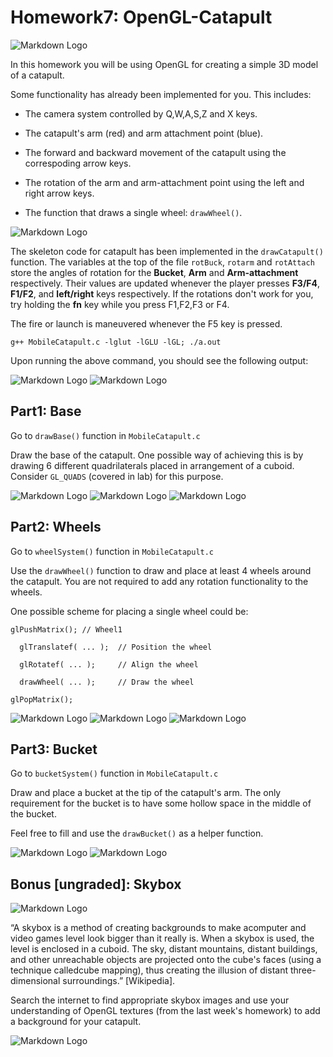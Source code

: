 # Homework7: OpenGL-Catapult

![Markdown Logo](manual_images/title.png)

In this homework you will be using OpenGL for creating a simple 3D model of a catapult.

Some functionality has already been implemented for you. This includes:
  
- The camera system controlled by Q,W,A,S,Z and X keys.

- The catapult's arm (red) and arm attachment point (blue).

- The forward and backward movement of the catapult using the correspoding arrow keys.

- The rotation of the arm and arm-attachment point using the left and right arrow keys.

- The function that draws a single wheel: `drawWheel()`.

![Markdown Logo](manual_images/labelled1.png)

The skeleton code for catapult has been implemented in the `drawCatapult()` function. The variables at the top of the file `rotBuck`, `rotarm` and `rotAttach` store the angles of rotation for the **Bucket**, **Arm** and **Arm-attachment** respectively. Their values are updated whenever the player presses **F3/F4**, **F1/F2**, and **left/right** keys respectively. If the rotations don't work for you, try holding the **fn** key while you press F1,F2,F3 or F4. 

The fire or launch is maneuvered whenever the F5 key is pressed.

    g++ MobileCatapult.c -lglut -lGLU -lGL; ./a.out

Upon running the above command, you should see the following output:

![Markdown Logo](manual_images/00.png) ![Markdown Logo](manual_images/01.png)

## Part1: Base

Go to `drawBase()` function in `MobileCatapult.c`

Draw the base of the catapult. One possible way of achieving this is by drawing 6 different quadrilaterals placed in arrangement of a cuboid. Consider `GL_QUADS` (covered in lab) for this purpose.

![Markdown Logo](manual_images/10.png) ![Markdown Logo](manual_images/11.png)
![Markdown Logo](manual_images/12.png) 

## Part2: Wheels

Go to `wheelSystem()` function in `MobileCatapult.c`

Use the `drawWheel()` function to draw and place at least 4 wheels around the catapult. You are not required to add any rotation functionality to the wheels.

One possible scheme for placing a single wheel could be:

    glPushMatrix(); // Wheel1
    
      glTranslatef( ... );  // Position the wheel
    
      glRotatef( ... );     // Align the wheel
    
      drawWheel( ... );     // Draw the wheel
    
    glPopMatrix();

![Markdown Logo](manual_images/22.png) ![Markdown Logo](manual_images/20.png)
![Markdown Logo](manual_images/21.png) 

## Part3: Bucket

Go to `bucketSystem()` function in `MobileCatapult.c`

Draw and place a bucket at the tip of the catapult's arm. The only requirement for the bucket is to have some hollow space in the middle of the bucket.

Feel free to fill and use the `drawBucket()` as a helper function.

![Markdown Logo](manual_images/32.png) ![Markdown Logo](manual_images/30.png)

## Bonus [ungraded]: Skybox

![Markdown Logo](manual_images/skybox.png)

“A skybox is  a  method  of  creating  backgrounds  to  make  acomputer  and  video  games level look  bigger  than  it  really is. When a skybox is used, the level is enclosed in a cuboid. The sky, distant mountains, distant buildings, and  other  unreachable  objects  are  projected  onto  the  cube's  faces  (using  a  technique  calledcube  mapping),  thus  creating the illusion of distant three-dimensional surroundings.” [Wikipedia].

Search the internet to find appropriate skybox images and use your understanding of OpenGL textures (from the last week's homework) to add a background for your catapult.

![Markdown Logo](manual_images/b4.png)
